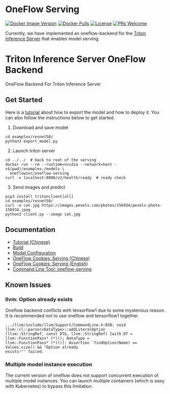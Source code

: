 # OneFlow Serving

[![Docker Image Version](https://img.shields.io/docker/v/oneflowinc/oneflow-serving?sort=semver)](https://hub.docker.com/r/oneflowinc/oneflow-serving)
[![Docker Pulls](https://img.shields.io/docker/pulls/oneflowinc/oneflow-serving)](https://hub.docker.com/r/oneflowinc/oneflow-serving)
[![License](https://img.shields.io/github/license/oneflow-inc/serving)](https://github.com/Oneflow-Inc/serving/blob/main/LICENSE)
[![PRs Welcome](https://img.shields.io/badge/PRs-welcome-brightgreen.svg)](https://github.com/Oneflow-Inc/serving/pulls)

Currently, we have implemented an oneflow-backend for the [Triton Inference Server](https://github.com/triton-inference-server/server) that enables model serving.

# Triton Inference Server OneFlow Backend

OneFlow Backend For Triton Inference Server

## Get Started

Here is a [tutorial](./doc/tutorial.md) about how to export the model and how to deploy it. You can also follow the instructions below to get started.

1. Download and save model

  ```
  cd examples/resnet50/
  python3 export_model.py
  ```

2. Launch triton server

  ```
  cd ../../  # back to root of the serving
  docker run --rm --runtime=nvidia --network=host -v$(pwd)/examples:/models \
    oneflowinc/oneflow-serving
  curl -v localhost:8000/v2/health/ready  # ready check
  ```

3. Send images and predict

  ```
  pip3 install tritonclient[all]
  cd examples/resnet50/
  curl -o cat.jpg https://images.pexels.com/photos/156934/pexels-photo-156934.jpeg
  python3 client.py --image cat.jpg
  ```

## Documentation

- [Tutorial (Chinese)](./doc/tutorial.md)
- [Build](./doc/build.md)
- [Model Configuration](./doc/model_config.md)
- [OneFlow Cookies: Serving (Chinese)](https://docs.oneflow.org/master/cookies/serving.html)
- [OneFlow Cookies: Serving (English)](https://docs.oneflow.org/en/master/cookies/serving.html)
- [Command Line Tool: oneflow-serving](./doc/command_line_tool.md)

## Known Issues

### llvm: Option already exists

Oneflow backend conflicts with tensorflow1 due to some mysterious reason. It is recommended not to use oneflow and tensorflow1 together.

```
.../llvm/include/llvm/Support/CommandLine.h:858: void llvm::cl::parser<DataType>::addLiteralOption
(llvm::StringRef, const DT&, llvm::StringRef) [with DT = llvm::FunctionPass* (*)(); DataType = 
llvm::FunctionPass* (*)()]: Assertion `findOption(Name) == Values.size() && "Option already 
exists!"' failed.
```

### Multiple model instance execution

The current version of oneflow does not support concurrent execution of multiple model instances. You can launch multiple containers (which is easy with Kubernetes) to bypass this limitation.
